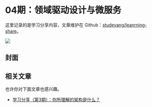 # 04期：领域驱动设计与微服务

这里记录的是学习分享内容，文章维护在 Github：[studeyang/leanrning-share](https://github.com/studeyang/learning-share)。



![](https://technotes.oss-cn-shenzhen.aliyuncs.com/2023/202303052135542.gif)

## 封面



## 相关文章

也许你对下面文章也感兴趣。

- [学习分享（第3期）：你所理解的架构是什么？](https://mp.weixin.qq.com/s/ao9-DW3tXw25AW6D96m5LQ)


